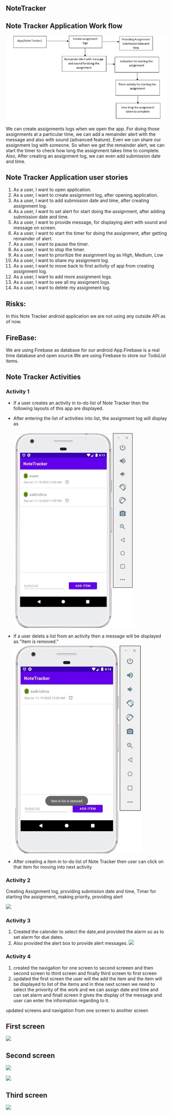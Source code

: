 ## NoteTracker

## Note Tracker Application Work flow

![](https://raw.githubusercontent.com/sudheera96/NoteTracker/master/docs/workflow.png)

We can create assignments logs when we open the app. For doing those assignments at a particular time, we can add a remainder alert with the message and also with sound (advanced feature). Even we can share our assignment log with someone. So when we get the remainder alert, we can start the timer to check how long the assignment takes time to complete. Also, After creating an assignment log, we can even add submission date and time. 

## Note Tracker Application user stories

1. As a user, I want to open application.
1. As a user, I want to create assignment log, after opening application.
1. As a user, I want to add submission date and time, after creating assignment log. 
1. As a user, I want to set alert for start doing the assignment, after adding submission date and time.
1. As a user, I want to provide message, for displaying alert with sound and message on screen.
1. As a user, I want to start the timer for doing the assignment, after getting remainder of alert.
1. As a user, I want to pause the timer.
1. As a user, I want to stop the timer.
1. As a user, I want to prioritize the assignment log as High, Medium, Low
1. As a user, I want to share my assignment log.
1. As a user, I want to move back to first activity of app from creating assignment log.
1. As a user, I want to add more assignment logs.
1. As a user, I want to see all my assigment logs.
1. As a user, I want to delete my assignment log.

## Risks:
In this Note Tracker android application we are not using any outside API as of now.

## FireBase:
We are using Firebase as database for our android App.Firebase is a real time database and open source.We are using Firebase to store our TodoList items.

## Note Tracker Activities 

### Activity 1

- If a user creates an activity in to-do list of Note Tracker then the following layouts of this app are displayed.
- After entering the list of activities into list, the assignment log will display as

  ![](https://raw.githubusercontent.com/sudheera96/NoteTracker/master/docs/Home%20Screen.jpeg)
   
- If a user delets a list from an activity then a message will be displayed as "Item is removed."
 ![](https://raw.githubusercontent.com/sudheera96/NoteTracker/master/docs/After%20Delete.jpeg)
 
- After creating a item in to-do list of Note Tracker then user can click on that item for moving into next activity
 
### Activity 2 

Creating Assignment log, providing submisiion date and time, Timer for starting the assignment, making priority, providing alert

![](https://raw.githubusercontent.com/sudheera96/NoteTracker/master/docs/Activity%203.png)

### Activity 3
1. Created the calender to select the date,and provided the alarm so as to set alarm for due dates.
2. Also provided the alert box to provide alert messages.
![](https://github.com/sudheera96/NoteTracker/blob/master/docs/third_screen.png?raw=true)

### Activity 4

1. created the navigation for one screen to second screeen and then second screen to third screen and finally third screen to first screen
2. updated the first screen the user will the add the item and the item will be displayed to list of the items and in thne next screen we need to select the privority of the
work and we can assign date and time and can set alarm and finall screen it gives the display of the message and user can enter the information regarding to it.

updated screens and  navigation  from one screen to another screen

## First screen

![](https://github.com/sudheera96/NoteTracker/blob/master/docs/first_screen.png)

## Second screen 

![](https://github.com/sudheera96/NoteTracker/blob/master/docs/second_screen.png)

![](https://github.com/sudheera96/NoteTracker/blob/master/docs/second_screen2.png)


## Third screen

![](https://github.com/sudheera96/NoteTracker/blob/master/docs/third_screen2.png)

